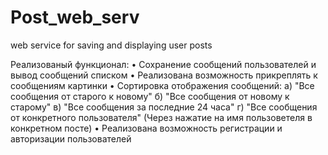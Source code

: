 # Post_web_serv
 web service for saving and displaying user posts
 
 Реализованый функционал:
	•	Сохранение сообщений пользователей и вывод сообщений списком
	•	Реализована возможность прикреплять к сообщениям картинки
	•	Сортировка отображения сообщений:
        а) "Все сообщения от старого к новому"
        б) "Все сообщения от новому к старому"
        в) "Все сообщения за последние 24 часа"
        г) "Все сообщения от конкретного пользователя" (Через нажатие на имя пользоветеля в конкретном посте)
	•	Реализована возможность регистрации и авторизации пользователей
